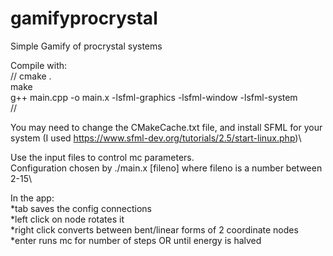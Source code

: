 # gamifyprocrystal

Simple Gamify of procrystal systems

Compile with:\
//
cmake .\
make\
g++ main.cpp -o main.x -lsfml-graphics -lsfml-window -lsfml-system\
//

You may need to change the CMakeCache.txt file, and install SFML for your system (I used https://www.sfml-dev.org/tutorials/2.5/start-linux.php)\

Use the input files to control mc parameters.\
Configuration chosen by ./main.x [fileno] where fileno is a number between 2-15\

In the app:\
*tab      saves the config connections\
*left     click on node rotates it\
*right    click converts between bent/linear forms of 2 coordinate nodes\
*enter    runs mc for number of steps OR until energy is halved
